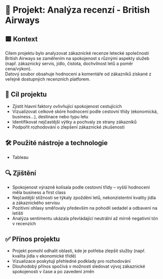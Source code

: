 # 🧾 Projekt: Analýza recenzí - British Airways

## 🟦 Kontext  
Cílem projektu bylo analyzovat zákaznické recenze letecké společnosti British Airways se zaměřením na spokojenost s různými aspekty služeb (např. zákaznický servis, jídlo, čistota, dochvilnost letů a poměr cena/výkon).  
Datový soubor obsahuje hodnocení a komentáře od zákazníků získané z veřejně dostupných recenzních platforem.

## 🎯 Cíl projektu  
- Zjistit hlavní faktory ovlivňující spokojenost cestujících  
- Vizualizovat celkové skóre hodnocení podle cestovní třídy (ekonomická, business…), destinace nebo typu letu  
- Identifikovat nejčastější výtky a pochvaly ze strany zákazníků  
- Podpořit rozhodování o zlepšení zákaznické zkušenosti  

## 🛠️ Použité nástroje a technologie
- Tableau

## 🔍 Zjištění  
- Spokojenost výrazně kolísala podle cestovní třídy – vyšší hodnocení měla business a first class  
- Nejčastější stížnosti se týkaly zpoždění letů, nekonzistentní kvality jídla a zákaznického servisu  
- Pozitivní ohlasy směřovaly především na pohodlí sedadel a odbavení na letišti  
- Analýza sentimentu ukázala převládající neutrální až mírně negativní tón v recenzích  

## ✅ Přínos projektu  
- Projekt pomohl odhalit oblasti, kde je potřeba zlepšit služby (např. kvalita jídla v ekonomické třídě)  
- Vizualizace poskytují přehledné podklady pro rozhodování  
- Dlouhodobý přínos spočívá v možnosti sledovat vývoj zákaznické spokojenosti v čase a po zavedení změn  
